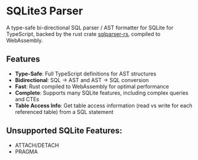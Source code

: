 # SQLite3 Parser

A type-safe bi-directional SQL parser / AST formatter for SQLite for TypeScript, backed by the rust crate [sqlparser-rs](https://github.com/apache/datafusion-sqlparser-rs), compiled to WebAssembly.

## Features

- **Type-Safe**: Full TypeScript definitions for AST structures
- **Bidirectional**: SQL → AST and AST → SQL conversion
- **Fast**: Rust compiled to WebAssembly for optimal performance
- **Complete**: Supports many SQLite features, including complex queries and CTEs
- **Table Access Info**: Get table access information (read vs write for each referenced table) from a SQL statement

## Unsupported SQLite Features:
- ATTACH/DETACH
- PRAGMA

